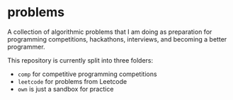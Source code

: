 # problems

A collection of algorithmic problems that I am doing as preparation for programming competitions, hackathons, interviews, and becoming a better programmer.

This repository is currently split into three folders:
* `comp` for competitive programming competitions 
* `leetcode` for problems from Leetcode
* `own` is just a sandbox for practice
